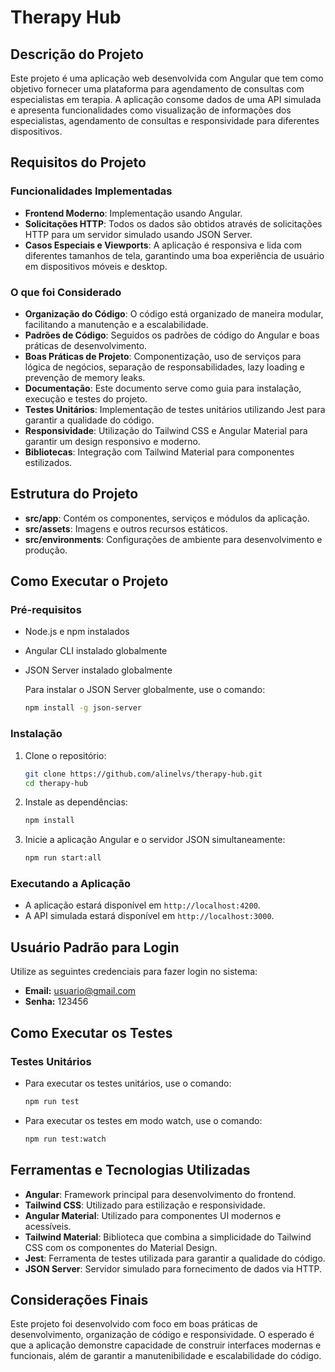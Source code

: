 
# Therapy Hub

## Descrição do Projeto

Este projeto é uma aplicação web desenvolvida com Angular que tem como objetivo fornecer uma plataforma para agendamento de consultas com especialistas em terapia. A aplicação consome dados de uma API simulada e apresenta funcionalidades como visualização de informações dos especialistas, agendamento de consultas e responsividade para diferentes dispositivos.

## Requisitos do Projeto

### Funcionalidades Implementadas

- **Frontend Moderno**: Implementação usando Angular.
- **Solicitações HTTP**: Todos os dados são obtidos através de solicitações HTTP para um servidor simulado usando JSON Server.
- **Casos Especiais e Viewports**: A aplicação é responsiva e lida com diferentes tamanhos de tela, garantindo uma boa experiência de usuário em dispositivos móveis e desktop.

### O que foi Considerado

- **Organização do Código**: O código está organizado de maneira modular, facilitando a manutenção e a escalabilidade.
- **Padrões de Código**: Seguidos os padrões de código do Angular e boas práticas de desenvolvimento.
- **Boas Práticas de Projeto**: Componentização, uso de serviços para lógica de negócios, separação de responsabilidades, lazy loading e prevenção de memory leaks.
- **Documentação**: Este documento serve como guia para instalação, execução e testes do projeto.
- **Testes Unitários**: Implementação de testes unitários utilizando Jest para garantir a qualidade do código.
- **Responsividade**: Utilização do Tailwind CSS e Angular Material para garantir um design responsivo e moderno.
- **Bibliotecas**: Integração com Tailwind Material para componentes estilizados.

## Estrutura do Projeto

- **src/app**: Contém os componentes, serviços e módulos da aplicação.
- **src/assets**: Imagens e outros recursos estáticos.
- **src/environments**: Configurações de ambiente para desenvolvimento e produção.

## Como Executar o Projeto

### Pré-requisitos

- Node.js e npm instalados
- Angular CLI instalado globalmente
- JSON Server instalado globalmente

  Para instalar o JSON Server globalmente, use o comando:
    ```sh
    npm install -g json-server
    ```

### Instalação

1. Clone o repositório:
    ```sh
    git clone https://github.com/alinelvs/therapy-hub.git
    cd therapy-hub
    ```

2. Instale as dependências:
    ```sh
    npm install
    ```

3. Inicie a aplicação Angular e o servidor JSON simultaneamente:
    ```sh
    npm run start:all
    ```

### Executando a Aplicação

- A aplicação estará disponível em `http://localhost:4200`.
- A API simulada estará disponível em `http://localhost:3000`.

## Usuário Padrão para Login

Utilize as seguintes credenciais para fazer login no sistema:
- **Email:** usuario@gmail.com
- **Senha:** 123456

## Como Executar os Testes

### Testes Unitários

- Para executar os testes unitários, use o comando:
    ```sh
    npm run test
    ```

- Para executar os testes em modo watch, use o comando:
    ```sh
    npm run test:watch
    ```

## Ferramentas e Tecnologias Utilizadas

- **Angular**: Framework principal para desenvolvimento do frontend.
- **Tailwind CSS**: Utilizado para estilização e responsividade.
- **Angular Material**: Utilizado para componentes UI modernos e acessíveis.
- **Tailwind Material**: Biblioteca que combina a simplicidade do Tailwind CSS com os componentes do Material Design.
- **Jest**: Ferramenta de testes utilizada para garantir a qualidade do código.
- **JSON Server**: Servidor simulado para fornecimento de dados via HTTP.

## Considerações Finais

Este projeto foi desenvolvido com foco em boas práticas de desenvolvimento, organização de código e responsividade. O esperado é que a aplicação demonstre capacidade de construir interfaces modernas e funcionais, além de garantir a manutenibilidade e escalabilidade do código.
